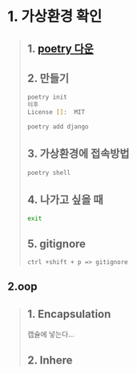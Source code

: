 # 1. 가상환경 확인

>## 1. [poetry 다운](https://python-poetry.org/docs/>#installing-with-the-official-installer)
>
>## 2. 만들기
>
>```zsh
>poetry init
>이후
>License []:  MIT
>
>poetry add django
>```
>
>## 3. 가상환경에 접속방법
>
>```zsh
>poetry shell
>```
>
>## 4. 나가고 싶을 때
>
>```zsh
>exit
>```
>
>## 5. gitignore
>
>```내부
>ctrl +shift + p => gitignore
>```
>

## 2.oop
>
>## 1. Encapsulation
>
> 캡슐에 넣는다...
>
>## 2. Inhere
